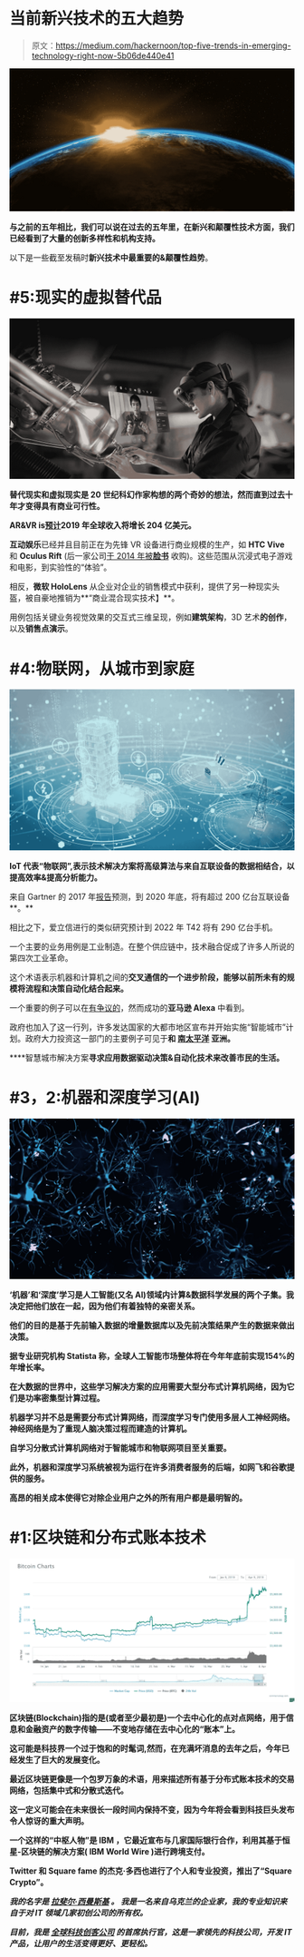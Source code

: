 # 当前新兴技术的五大趋势

> 原文：<https://medium.com/hackernoon/top-five-trends-in-emerging-technology-right-now-5b06de440e41>

![](img/9728d14e4c1ce624e81a852a43204bf5.png)

**与之前的五年相比，我们可以说在过去的五年里，在新兴和颠覆性技术方面，我们已经看到了大量的创新多样性和机构支持。**

以下是一些截至发稿时**新兴技术中最重要的&颠覆性趋势**。

# #5:现实的虚拟替代品

![](img/bb8a549d512148ecc2a071b2400c70e0.png)

**替代现实和虚拟现实是 20 世纪科幻作家构想的两个奇妙的想法，然而直到过去十年才变得具有商业可行性。**

**AR&VR is**[**预计**](https://www.statista.com/topics/3286/augmented-reality-ar/)**2019 年全球收入将增长 204 亿美元。**

**互动娱乐**已经并且目前正在为先锋 VR 设备进行商业规模的生产，如 **HTC Vive** 和 **Oculus Rift** (后一家公司[于 2014 年被**脸书**](https://www.fool.com/investing/2018/08/31/why-facebooks-oculus-acquisition-hasnt-paid-off-ye.aspx) 收购)。这些范围从沉浸式电子游戏和电影，到实验性的“体验”。

相反，**微软 HoloLens** 从企业对企业的销售模式中获利，提供了另一种现实头盔，被自豪地推销为**“商业混合现实技术】**。

用例包括关键业务视觉效果的交互式三维呈现，例如**建筑架构**，3D 艺术**的创作**，以及**销售点演示**。

# #4:物联网，从城市到家庭

![](img/c99a5d2658bfa12f2517225bf75866ef.png)

**IoT 代表“物联网”,表示技术解决方案将高级算法与来自互联设备的数据相结合，以提高效率&提高分析能力。**

来自 Gartner 的 2017 年[报告](https://www.gartner.com/en/newsroom/press-releases/2017-02-07-gartner-says-8-billion-connected-things-will-be-in-use-in-2017-up-31-percent-from-2016)预测，到 2020 年底，将有超过 200 亿台互联设备**。**

相比之下，爱立信进行的类似研究预计到 2022 年 T42 将有 290 亿台手机。

一个主要的业务用例是工业制造。在整个供应链中，技术融合促成了许多人所说的第四次工业革命。

这个术语表示机器和计算机之间的**交叉通信的一个进步阶段，能够以前所未有的规模将流程和决策自动化结合起来。**

一个重要的例子可以在[有争议的](https://www.forbes.com/sites/davidphelan/2019/04/12/amazon-confirms-staff-listen-to-alexa-conversations-heres-all-you-need-to-know/)，然而成功的**亚马逊 Alexa** 中看到。

政府也加入了这一行列，许多发达国家的大都市地区宣布并开始实施“智能城市”计划。政府大力投资这一部门的主要例子可见于[](https://www.techradar.com/uk/news/chinese-investment-drives-iot-boom)****和** [**南太平洋**](https://www.zdnet.com/article/south-koreas-iot-in-full-swing-from-water-meters-to-ai-powered-smart-buildings/) **亚洲**。**

****智慧城市解决方案**寻求应用数据驱动决策&自动化技术来改善市民的生活。**

# **#3，2:机器和深度学习(AI)**

**![](img/48bf105386dfeddbd005a1cb2a1082cd.png)**

****‘机器’和‘深度’学习是人工智能(又名 AI)领域内计算&数据科学发展的两个子集。我决定把他们放在一起，因为他们有着独特的亲密关系。****

**他们的目的是基于先前输入数据的增量数据库以及先前决策结果产生的数据来做出决策。**

**据专业研究机构 Statista 称，全球人工智能市场整体将在今年年底前实现[](https://www.statista.com/topics/3104/artificial-intelligence-ai-worldwide/)**154%的年增长率。****

****在大数据的世界中，这些学习解决方案的应用需要**大型分布式计算机网络**，因为它们是**功率密集型计算过程**。****

****机器学习并不总是需要分布式计算网络，而深度学习专门使用多层人工神经网络。**神经网络**是为了重现人脑决策过程而建造的计算机。****

****自学习分散式计算机网络对于智能城市和物联网项目至关重要。****

****此外，机器和深度学习系统被视为运行在许多**消费者服务**的后端，如网飞和谷歌提供的服务。****

****高昂的相关成本使得它对除企业用户之外的所有用户都是最明智的。****

# ****#1:区块链和分布式账本技术****

****![](img/badfc3fdb09027372de7e7f1ff2e9a9d.png)****

******区块链(Blockchain)指的是(或者至少最初是)一个去中心化的点对点网络，用于信息和金融资产的数字传输——不变地存储在去中心化的“账本”上。******

****这可能是科技界一个过于饱和的时髦词,然而，在充满坏消息的去年之后，今年已经发生了巨大的发展变化。****

****最近**区块链更像是一个包罗万象的术语**，用来描述所有基于分布式账本技术的交易网络，包括集中式和分散式迭代。****

****这一定义可能会在未来很长一段时间内保持不变，因为今年将会看到**科技巨头发布令人惊讶的重大声明。******

****一个这样的“中枢人物”是 **IBM** ，它最近宣布与几家**国际银行**合作，利用其基于**恒星-区块链**的解决方案( **IBM World Wire** )进行**跨境支付**。****

****Twitter 和 Square fame 的杰克·多西也进行了个人和专业投资，推出了“Square Crypto”。****

*****我的名字是* [***拉斐尔·西曼斯基***](https://www.linkedin.com/in/rafal-szymanski-882422a7) ***。*** *我是一名来自乌克兰的企业家，我的专业知识来自于对 IT 领域几家初创公司的所有权。*****

*****目前，我是* [***全球科技创客公司***](https://globaltechmakers.com/) *的首席执行官，这是一家领先的科技公司，开发 IT 产品，让用户的生活变得更好、更轻松。*****